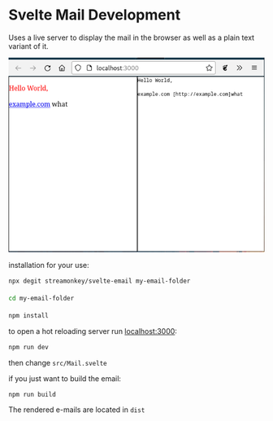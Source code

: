 # Svelte Mail Development

Uses a live server to display the mail in the browser as well as a plain text variant of it.

![screenshot](./images/screenshot.png)

installation for your use:

```bash
npx degit streamonkey/svelte-email my-email-folder

cd my-email-folder

npm install
```

to open a hot reloading server run [localhost:3000](http://localhost:3000):

```bash
npm run dev
```

then change `src/Mail.svelte`

if you just want to build the email:

```
npm run build
```

The rendered e-mails are located in `dist`